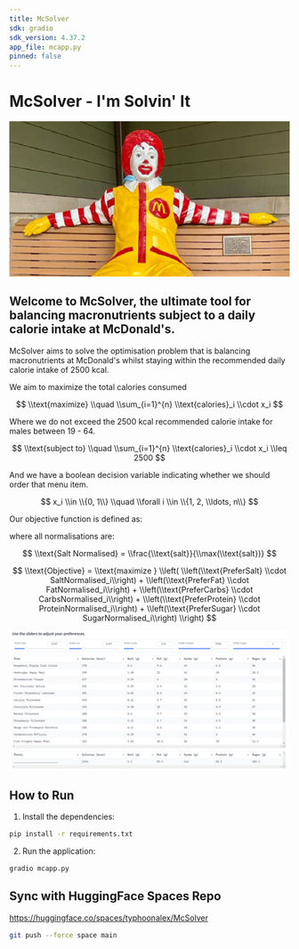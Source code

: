 ```yaml
---
title: McSolver
sdk: gradio
sdk_version: 4.37.2
app_file: mcapp.py
pinned: false
---
```



# McSolver - I'm Solvin' It

![Ronald Mcdonald sitting on a bench](ronald.png)

## Welcome to McSolver, the ultimate tool for balancing macronutrients subject to a daily calorie intake at McDonald's. 

McSolver aims to solve the optimisation problem that is balancing macronutrients at McDonald's whilst staying
within the recommended daily calorie intake of 2500 kcal.

We aim to maximize the total calories consumed

$$
\\text{maximize} \\quad \\sum_{i=1}^{n} \\text{calories}_i \\cdot x_i
$$

Where we do not exceed the 2500 kcal recommended calorie intake for males between 19 - 64.

$$
\\text{subject to} \\quad \\sum_{i=1}^{n} \\text{calories}_i \\cdot x_i \\leq 2500
$$

And we have a boolean decision variable indicating whether we should order that menu item.     

$$
x_i \\in \\{0, 1\\} \\quad \\forall i \\in \\{1, 2, \\ldots, n\\}
$$

Our objective function is defined as:

where all normalisations are:

$$
\\text{Salt Normalised} = \\frac{\\text{salt}}{\\max(\\text{salt})}
$$

$$
\\text{Objective} = \\text{maximize } 
\\left( 
\\left(\\text{PreferSalt} \\cdot SaltNormalised_i\\right) 
+
\\left(\\text{PreferFat} \\cdot FatNormalised_i\\right)
+
\\left(\\text{PreferCarbs} \\cdot CarbsNormalised_i\\right)
+
\\left(\\text{PreferProtein} \\cdot ProteinNormalised_i\\right)
+
\\left(\\text{PreferSugar} \\cdot SugarNormalised_i\\right)
\\right)
$$ 

![](mc_readme_screenshot.png)

## How to Run

1. Install the dependencies:
```bash
pip install -r requirements.txt
```

2. Run the application:
```bash
gradio mcapp.py
```

## Sync with HuggingFace Spaces Repo

https://huggingface.co/spaces/typhoonalex/McSolver

```bash
git push --force space main
```

